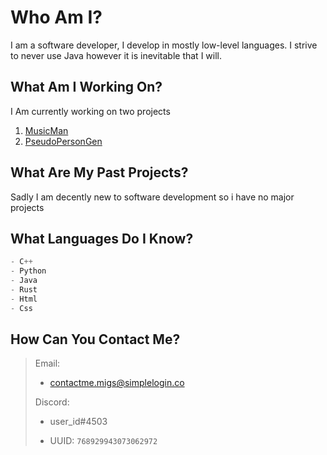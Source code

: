 # Who Am I?

I am a software developer, I develop in mostly low-level languages. I strive to never use Java however it is inevitable that I will.

## What Am I Working On?

I Am currently working on two projects

1. [MusicMan](https://github.com/Paranoid-Pirate/musicman)
2. [PseudoPersonGen](https://github.com/Paranoid-Pirate/pseudo_person_gen)

## What Are My Past Projects?

Sadly I am decently new to software development so i have no major projects

## What Languages Do I Know?

```c
- C++
- Python
- Java
- Rust
- Html
- Css
```

## How Can You Contact Me?

> Email:
>
>* contactme.migs@simplelogin.co
>
> Discord:
>* user_id#4503
> 
>* UUID: ``768929943073062972``
